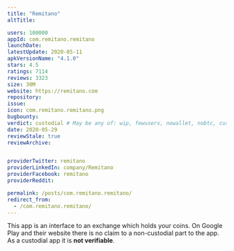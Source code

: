 ```yaml
---
title: "Remitano"
altTitle: 

users: 100000
appId: com.remitano.remitano
launchDate: 
latestUpdate: 2020-05-11
apkVersionName: "4.1.0"
stars: 4.5
ratings: 7114
reviews: 3323
size: 30M
website: https://remitano.com
repository: 
issue: 
icon: com.remitano.remitano.png
bugbounty: 
verdict: custodial # May be any of: wip, fewusers, nowallet, nobtc, custodial, nosource, nonverifiable, verifiable, bounty, defunct
date: 2020-05-29
reviewStale: true
reviewArchive:


providerTwitter: remitano
providerLinkedIn: company/Remitano
providerFacebook: remitano
providerReddit: 

permalink: /posts/com.remitano.remitano/
redirect_from:
  - /com.remitano.remitano/
---
```



This app is an interface to an exchange which holds your coins. On Google Play
and their website there is no claim to a non-custodial part to the app. As a
custodial app it is **not verifiable**.